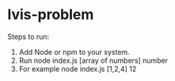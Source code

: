 # lvis-problem
Steps to run:
1. Add Node or npm to your system.
2. Run node index.js [array of numbers] number
3. For example node index.js [1,2,4] 12
